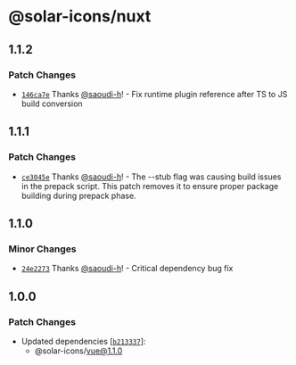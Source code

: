 # @solar-icons/nuxt

## 1.1.2

### Patch Changes

- [`146ca7e`](https://github.com/saoudi-h/solar-icons/commit/146ca7e7e7de34d4d56a75b24bc0fb4a86ec6a2d) Thanks [@saoudi-h](https://github.com/saoudi-h)! - Fix runtime plugin reference after TS to JS build conversion

## 1.1.1

### Patch Changes

- [`ce3045e`](https://github.com/saoudi-h/solar-icons/commit/ce3045ed198e9d958e6e3b4f9f98838be6d86a88) Thanks [@saoudi-h](https://github.com/saoudi-h)! - The --stub flag was causing build issues in the prepack script. This patch removes it to ensure proper package building during prepack phase.

## 1.1.0

### Minor Changes

- [`24e2273`](https://github.com/saoudi-h/solar-icons/commit/24e22739500ec66179f14499c3e39f58cd411df7) Thanks [@saoudi-h](https://github.com/saoudi-h)! - Critical dependency bug fix

## 1.0.0

### Patch Changes

- Updated dependencies [[`b213337`](https://github.com/saoudi-h/solar-icons/commit/b2133371937f5000436eddeb64839ee01335656d)]:
    - @solar-icons/vue@1.1.0
